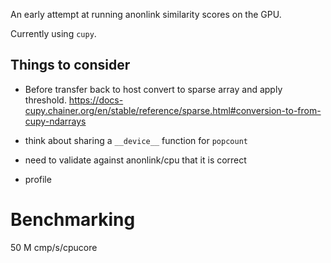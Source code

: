
An early attempt at running anonlink similarity scores on the GPU.

Currently using `cupy`.




## Things to consider

* Before transfer back to host convert to sparse array and apply threshold.
https://docs-cupy.chainer.org/en/stable/reference/sparse.html#conversion-to-from-cupy-ndarrays

* think about sharing a `__device__` function for `popcount`

* need to validate against anonlink/cpu that it is correct
* profile

# Benchmarking

50 M cmp/s/cpucore

